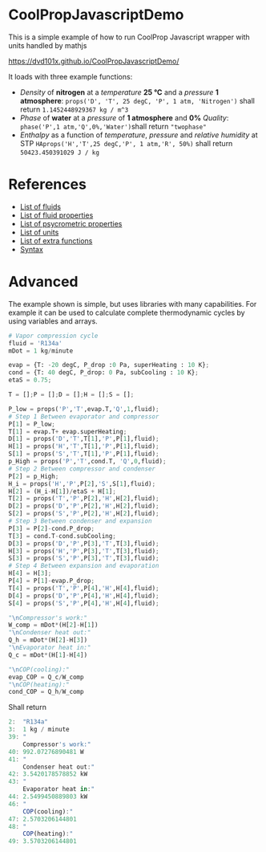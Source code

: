# CoolPropJavascriptDemo
This is a simple example of how to run CoolProp Javascript wrapper with units handled by mathjs

https://dvd101x.github.io/CoolPropJavascriptDemo/

It loads with three example functions:

* *Density* of **nitrogen** at a *temperature* **25 °C** and a *pressure* **1 atmosphere**: `props('D', 'T', 25 degC, 'P', 1 atm, 'Nitrogen')` shall return `1.1452448929367 kg / m^3`
* *Phase* of **water** at a *pressure* of **1 atmosphere** and **0%** *Quality*: `phase('P',1 atm,'Q',0%,'Water')`shall return `"twophase"`
* *Enthalpy* as a function of *temperature*, *pressure* and *relative humidity* at STP `HAprops('H','T',25 degC,'P', 1 atm,'R', 50%)` shall return `50423.450391029 J / kg`

# References

* [List of fluids](http://coolprop.sourceforge.net/fluid_properties/PurePseudoPure.html#list-of-fluids)
* [List of fluid properties](http://www.coolprop.org/coolprop/HighLevelAPI.html#table-of-string-inputs-to-propssi-function)
* [List of psycrometric properties](http://coolprop.sourceforge.net/fluid_properties/HumidAir.html#table-of-inputs-outputs-to-hapropssi)
* [List of units](https://mathjs.org/docs/datatypes/units.html)
* [List of extra functions](https://mathjs.org/docs/reference/functions.html)
* [Syntax](https://mathjs.org/docs/expressions/syntax.html)

# Advanced

The example shown is simple, but uses libraries with many capabilities. For example it can be used to calculate complete thermodynamic cycles by using variables and arrays.

``` python
# Vapor compression cycle
fluid = 'R134a'
mDot = 1 kg/minute

evap = {T: -20 degC, P_drop :0 Pa, superHeating : 10 K};
cond = {T: 40 degC, P_drop: 0 Pa, subCooling : 10 K};
etaS = 0.75;

T = [];P = [];D = [];H = [];S = [];

P_low = props('P','T',evap.T,'Q',1,fluid);
# Step 1 Between evaporator and compressor
P[1] = P_low;
T[1] = evap.T+ evap.superHeating;
D[1] = props('D','T',T[1],'P',P[1],fluid);
H[1] = props('H','T',T[1],'P',P[1],fluid);
S[1] = props('S','T',T[1],'P',P[1],fluid);
p_High = props('P','T',cond.T, 'Q',0,fluid);
# Step 2 Between compressor and condenser
P[2] = p_High;
H_i = props('H','P',P[2],'S',S[1],fluid);
H[2] = (H_i-H[1])/etaS + H[1];
T[2] = props('T','P',P[2],'H',H[2],fluid);
D[2] = props('D','P',P[2],'H',H[2],fluid);
S[2] = props('S','P',P[2],'H',H[2],fluid);
# Step 3 Between condenser and expansion
P[3] = P[2]-cond.P_drop;
T[3] = cond.T-cond.subCooling;
D[3] = props('D','P',P[3],'T',T[3],fluid);
H[3] = props('H','P',P[3],'T',T[3],fluid);
S[3] = props('S','P',P[3],'T',T[3],fluid);
# Step 4 Between expansion and evaporation
H[4] = H[3];
P[4] = P[1]-evap.P_drop;
T[4] = props('T','P',P[4],'H',H[4],fluid);
D[4] = props('D','P',P[4],'H',H[4],fluid);
S[4] = props('S','P',P[4],'H',H[4],fluid);

"\nCompressor's work:"
W_comp = mDot*(H[2]-H[1])
"\nCondenser heat out:"
Q_h = mDot*(H[2]-H[3])
"\nEvaporator heat in:"
Q_c = mDot*(H[1]-H[4])

"\nCOP(cooling):"
evap_COP = Q_c/W_comp
"\nCOP(heating):"
cond_COP = Q_h/W_comp
```
Shall return

``` javascript
2:	"R134a"
3:	1 kg / minute
39:	"
	Compressor's work:"
40:	992.07276890481 W
41:	"
	Condenser heat out:"
42:	3.5420178578852 kW
43:	"
	Evaporator heat in:"
44:	2.5499450889803 kW
46:	"
	COP(cooling):"
47:	2.5703206144801
48:	"
	COP(heating):"
49:	3.5703206144801
```
